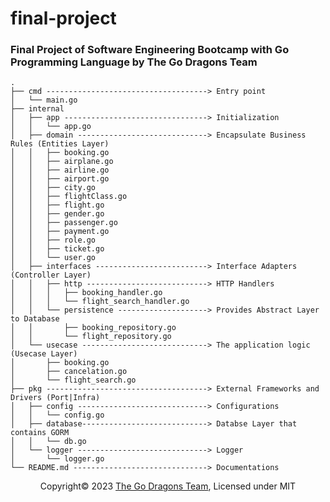 # final-project
### Final Project of Software Engineering Bootcamp with Go Programming Language by The Go Dragons Team
```
.
├── cmd ------------------------------------> Entry point
│   └── main.go
├── internal
│   ├── app --------------------------------> Initialization 
│   │   └── app.go
│   ├── domain -----------------------------> Encapsulate Business Rules (Entities Layer)
│   │   ├── booking.go
│   │   ├── airplane.go
│   │   ├── airline.go
│   │   ├── airport.go
│   │   ├── city.go
│   │   ├── flightClass.go
│   │   ├── flight.go
│   │   ├── gender.go
│   │   ├── passenger.go
│   │   ├── payment.go
│   │   ├── role.go
│   │   ├── ticket.go
│   │   └── user.go
│   ├── interfaces -------------------------> Interface Adapters (Controller Layer)
│   │   ├── http ---------------------------> HTTP Handlers
│   │   │   ├── booking_handler.go
│   │   │   └── flight_search_handler.go
│   │   └── persistence --------------------> Provides Abstract Layer to Database
│   │       ├── booking_repository.go
│   │       └── flight_repository.go
│   └── usecase ----------------------------> The application logic (Usecase Layer)
│       ├── booking.go
│       ├── cancelation.go
│       └── flight_search.go
├── pkg ------------------------------------> External Frameworks and Drivers (Port|Infra)
│   ├── config -----------------------------> Configurations
│   │   └── config.go
│   ├── database----------------------------> Databse Layer that contains GORM
│   │   └── db.go
│   └── logger -----------------------------> Logger
│       └── logger.go
└── README.md ------------------------------> Documentations
```
<p style="text-align: center; width: 100%; ">Copyright&copy; 2023 <a href="https://github.com/the-go-dragons">The Go Dragons Team</a>, Licensed under MIT</p>
